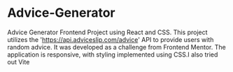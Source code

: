 # Advice-Generator
Advice Generator Frontend Project using React and CSS. This project utilizes the 'https://api.adviceslip.com/advice' API to provide users with random advice. It was developed as a challenge from Frontend Mentor. The application is responsive, with styling implemented using CSS.I also tried out Vite
